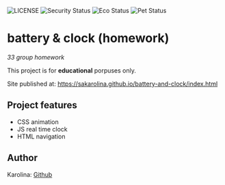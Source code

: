 ![LICENSE](https://img.shields.io/badge/license-MIT-blue.svg?style=flat-square)
![Security Status](https://img.shields.io/security-headers?label=Security&url=https%3A%2F%2Fgithub.com&style=flat-square)
![Eco Status](https://img.shields.io/badge/ECO-Friendly-green.svg)
![Pet Status](https://img.shields.io/badge/Pet-Friendly-green) 

# battery & clock (homework)

_33 group homework_

This project is for **educational** porpuses only.

Site published at: https://sakarolina.github.io/battery-and-clock/index.html

## Project features
-   CSS animation
-   JS real time clock
-   HTML navigation

## Author

Karolina: [Github](https://github.com/SaKarolina)

